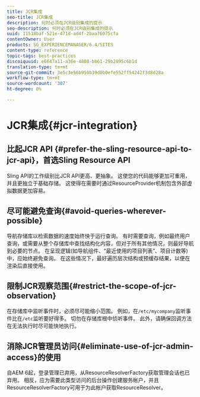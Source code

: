 ```yaml
---
title: JCR集成
seo-title: JCR集成
description: 何时必须在JCR级别集成的提示
seo-description: 何时必须在JCR级别集成的提示
uuid: 11518baf-521e-471d-ad4f-2baa76075cfa
contentOwner: User
products: SG_EXPERIENCEMANAGER/6.4/SITES
content-type: reference
topic-tags: best-practices
discoiquuid: e6647a11-a36e-4808-bb61-29b2895c6b1d
translation-type: tm+mt
source-git-commit: 3e5c3e56b950b39d0b0efe552ff54242f3d8d28a
workflow-type: tm+mt
source-wordcount: '307'
ht-degree: 0%

---
```



# JCR集成{#jcr-integration}

## 比起JCR API {#prefer-the-sling-resource-api-to-jcr-api}，首选Sling Resource API

Sling API的工作级别比JCR API更高、更抽象。 这使您的代码能够更加可重用，并且更独立于基础存储。 这使得在需要时通过ResourceProvider机制包含外部虚拟数据更加容易。

## 尽可能避免查询{#avoid-queries-wherever-possible}

导航存储库以检索数据的速度始终快于运行查询。 有时需要查询，例如最终用户查询，或需要从整个存储库中查找结构化内容，但对于所有其他情况，则最好导航到必要的节点。 在呈现逻辑(如导航组件、“最近使用的项目列表”、项目计数等)中，应始终避免查询。 在这些情况下，最好遍历层次结构或预缓存结果，以便在渲染后直接使用。

## 限制JCR观察范围{#restrict-the-scope-of-jcr-observation}

在存储库中监听事件时，必须尽可能缩小范围。 例如，在`/etc/mycompany`监听事件比在`/etc`监听要好得多。 切勿在存储库根中侦听事件。 此外，请确保回调方法在无法执行时尽可能快地执行。

## 消除JCR管理员访问{#eliminate-use-of-jcr-admin-access}的使用

自AEM 6起，登录管理已弃用，从ResourceResolverFactory获取管理会话也已弃用。 相反，应为需要此类型访问的后台操作创建服务帐户，并且ResourceResolverFactory可用于为此帐户获取ResourceResolver。
